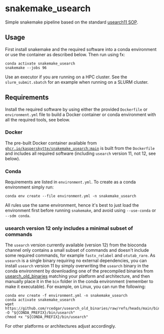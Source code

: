 # snakemake_usearch
Simple snakemake pipeline based on the standard [usearch11 SOP](https://drive5.com/usearch/manual/uparse_pipeline.html).

## Usage
First install snakemake and the required software into a conda environment or use the container as described below. Then run using fx:
```
conda activate snakemake_usearch
snakemake --jobs 96
```

Use an executor if you are running on a HPC cluster. See the `slurm_submit.sbatch` for an example when running on a SLURM cluster.

## Requirements
Install the required software by using either the provided `Dockerfile` or `environment.yml` file to build a Docker container or conda environment with all the required tools, see below.

### Docker
The pre-built Docker container available from [`ghcr.io/kasperskytte/snakemake_usearch:main`](https://github.com/KasperSkytte/snakemake_usearch/pkgs/container/snakemake_usearch) is built from the `Dockerfile` and includes all required software (including `usearch` version 11, not 12, see below).

### Conda
Requirements are listed in `environment.yml`. To create as a conda environment simply run:
```
conda env create --file environment.yml -n snakemake_usearch
```

All rules use the same environment, hence it's best to just load the environment first before running `snakemake`, and avoid using `--use-conda` or `--sdm conda`.

### usearch version 12 only includes a minimal subset of commands
The `usearch` version currently available (version 12) from the bioconda channel only contains a small subset of commands and doesn't include some required commands, for example `fastx_relabel` and `otutab_rare`. As `usearch` is a single binary requiring no external dependencies, you can install `usearch` version 11 by simply overwriting the `usearch` binary in the conda environment by downloading one of the precompiled binaries from [usearch_old_binaries](https://github.com/rcedgar/usearch_old_binaries/) matching your platform and architecture, and then manually place it in the `bin` folder in the conda environment (remember to make it executable). For example, on Linux, you can run the following:

```
conda env create -f environment.yml -n snakemake_usearch
conda activate snakemake_usearch
wget https://github.com/rcedgar/usearch_old_binaries/raw/refs/heads/main/bin/usearch11.0.667_i86linux64 -O "${CONDA_PREFIX}/bin/usearch"
chmod +x "${CONDA_PREFIX}/bin/usearch"
```

For other platforms or architectures adjust accordingly.

